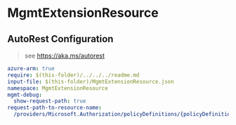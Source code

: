 # MgmtExtensionResource

## AutoRest Configuration

> see https://aka.ms/autorest

``` yaml
azure-arm: true
require: $(this-folder)/../../../readme.md
input-file: $(this-folder)/MgmtExtensionResource.json
namespace: MgmtExtensionResource
mgmt-debug:
  show-request-path: true
request-path-to-resource-name:
  /providers/Microsoft.Authorization/policyDefinitions/{policyDefinitionName}: BuiltInPolicyDefinition
```
